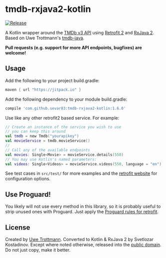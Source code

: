 # tmdb-rxjava2-kotlin

[![Release](https://jitpack.io/v/sevar83/tmdb-rxjava2-kotlin.svg)](https://jitpack.io/#sevar83/tmdb-rxjava2-kotlin)

A Kotlin wrapper around the [TMDb v3 API](https://developers.themoviedb.org/3) using [Retrofit 2][1] and [RxJava 2][2]. Based on Uwe Trottmann's [tmdb-java](https://github.com/UweTrottmann/tmdb-java).
 
**Pull requests (e.g. support for more API endpoints, bugfixes) are welcome!**

## Usage

Add the following to your project build.gradle:

```groovy
maven { url "https://jitpack.io" }
```

Add the following dependency to your module build.gradle:

```groovy
compile 'com.github.sevar83:tmdb-rxjava2-kotlin:1.6.0'
```

Use like any other retrofit2 based service. For example:

```kotlin
// Create an instance of the service you wish to use
// you can keep this around
val tmdb = new Tmdb("yourapikey")
val movieService = tmdb.movieService()
//
// Call any of the available endpoints
val movies: Single<Movie> = movieService.details(550)
// You may use Kotlin's named parameters:
val videos: Single<Videos> = movieService.videos(550, language = "en")
```

See test cases in `src/test/` for more examples and the [retrofit website][1] for configuration options.

## Use Proguard!
You likely will not use every method in this library, so it is probably useful to strip unused ones with Proguard.
Just apply the [Proguard rules for retrofit](https://square.github.io/retrofit/#download).

## License

Created by [Uwe Trottmann](https://uwetrottmann.com).
Converted to Kotlin & RxJava 2 by Svetlozar Kostadinov.
Except where noted otherwise, released into the [public domain](UNLICENSE).
Do not just copy, make it better.


 [1]: https://square.github.io/retrofit/
 [2]: https://github.com/ReactiveX/RxJava/tree/2.x